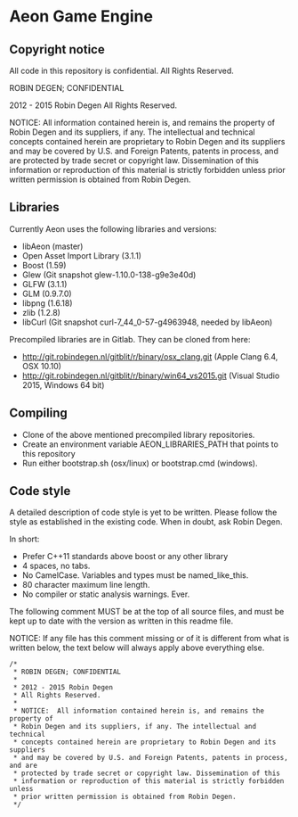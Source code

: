 Aeon Game Engine
==============

Copyright notice
--------------
All code in this repository is confidential.
All Rights Reserved.

ROBIN DEGEN; CONFIDENTIAL

2012 - 2015 Robin Degen
All Rights Reserved.

NOTICE:  All information contained herein is, and remains the property of
Robin Degen and its suppliers, if any. The intellectual and technical
concepts contained herein are proprietary to Robin Degen and its suppliers
and may be covered by U.S. and Foreign Patents, patents in process, and are
protected by trade secret or copyright law. Dissemination of this
information or reproduction of this material is strictly forbidden unless
prior written permission is obtained from Robin Degen.

Libraries
--------------
Currently Aeon uses the following libraries and versions:

- libAeon (master)
- Open Asset Import Library (3.1.1)
- Boost (1.59)
- Glew (Git snapshot glew-1.10.0-138-g9e3e40d)
- GLFW (3.1.1)
- GLM (0.9.7.0)
- libpng (1.6.18)
- zlib (1.2.8)
- libCurl (Git snapshot curl-7_44_0-57-g4963948, needed by libAeon)

Precompiled libraries are in Gitlab. They can be cloned from here:

- http://git.robindegen.nl/gitblit/r/binary/osx_clang.git (Apple Clang 6.4, OSX 10.10)
- http://git.robindegen.nl/gitblit/r/binary/win64_vs2015.git (Visual Studio 2015, Windows 64 bit)

Compiling
--------------

- Clone of the above mentioned precompiled library repositories.
- Create an environment variable AEON_LIBRARIES_PATH that points to this repository
- Run either bootstrap.sh (osx/linux) or bootstrap.cmd (windows).

Code style
--------------
A detailed description of code style is yet to be written. Please follow the 
style as established in the existing code. When in doubt, ask Robin Degen.

In short:

- Prefer C++11 standards above boost or any other library
- 4 spaces, no tabs.
- No CamelCase. Variables and types must be named_like_this.
- 80 character maximum line length.
- No compiler or static analysis warnings. Ever.

The following comment MUST be at the top of all source files, and must be kept
up to date with the version as written in this readme file.

NOTICE:
If any file has this comment missing or of it is different from what is written 
below, the text below will always apply above everything else.

	/*
	 * ROBIN DEGEN; CONFIDENTIAL
	 *
	 * 2012 - 2015 Robin Degen
	 * All Rights Reserved.
	 *
	 * NOTICE:  All information contained herein is, and remains the property of
	 * Robin Degen and its suppliers, if any. The intellectual and technical
	 * concepts contained herein are proprietary to Robin Degen and its suppliers
	 * and may be covered by U.S. and Foreign Patents, patents in process, and are
	 * protected by trade secret or copyright law. Dissemination of this
	 * information or reproduction of this material is strictly forbidden unless
	 * prior written permission is obtained from Robin Degen.
	 */
